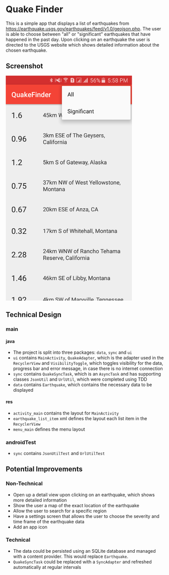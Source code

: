 # Quake Finder

This is a simple app that displays a list of earthquakes from https://earthquake.usgs.gov/earthquakes/feed/v1.0/geojson.php. The user is able to choose between "all" or "significant" earthquakes that have happened in the past day. Upon clicking on an earthquake the user is directed to the USGS website which shows detailed information about the chosen earthquake. 

## Screenshot
<img src="screenshots/Screenshot_2017-01-05-17-58-26.png" width="400">

## Technical Design
### main
#### java
* The project is split into three packages: `data`, `sync` and `ui`
* `ui` contains `MainActivity`, `QuakeAdapter`, which is the adapter used in the `RecyclerView` and `VisibilityToggle`, which toggles visibility for the data, progress bar and error message, in case there is no internet connection
* `sync` contains `QuakeSyncTask`, which is an `AsyncTask` and has supporting classes `JsonUtil` and `UrlUtil`, which were completed using TDD
* `data` contains `Earthquake`, which contains the necessary data to be displayed

#### res
* `activity_main` contains the layout for `MainActivity`
* `earthquake_list_item` xml defines the layout each list item in the `RecyclerView`
* `menu_main` defines the menu layout

### androidTest
* `sync` contains `JsonUtilTest` and `UrlUtilTest`

## Potential Improvements
### Non-Technical
* Open up a detail view upon clicking on an earthquake, which shows more detailed information
* Show the user a map of the exact location of the earthquake
* Allow the user to search for a specific region
* Have a settings screen that allows the user to choose the severity and time frame of the earthquake data
* Add an app icon

### Technical
* The data could be persisted using an SQLite database and managed with a content provider. This would replace `Earthquake`.
* `QuakeSyncTask` could be replaced with a `SyncAdapter` and refreshed automatically at regular intervals
